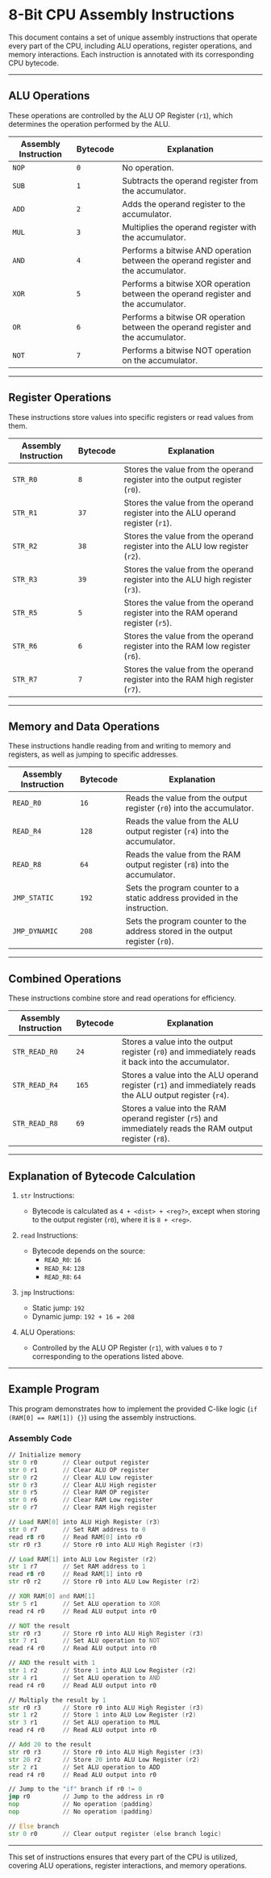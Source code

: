 # 8-Bit CPU Assembly Instructions

This document contains a set of unique assembly instructions that operate every part of the CPU, including ALU operations, register operations, and memory interactions. Each instruction is annotated with its corresponding CPU bytecode.

---

## ALU Operations
These operations are controlled by the ALU OP Register (`r1`), which determines the operation performed by the ALU.

| Assembly Instruction | Bytecode | Explanation |
|-----------------------|----------|-------------|
| `NOP`                | `0`      | No operation. |
| `SUB`                | `1`      | Subtracts the operand register from the accumulator. |
| `ADD`                | `2`      | Adds the operand register to the accumulator. |
| `MUL`                | `3`      | Multiplies the operand register with the accumulator. |
| `AND`                | `4`      | Performs a bitwise AND operation between the operand register and the accumulator. |
| `XOR`                | `5`      | Performs a bitwise XOR operation between the operand register and the accumulator. |
| `OR`                 | `6`      | Performs a bitwise OR operation between the operand register and the accumulator. |
| `NOT`                | `7`      | Performs a bitwise NOT operation on the accumulator. |

---

## Register Operations
These instructions store values into specific registers or read values from them.

| Assembly Instruction | Bytecode | Explanation |
|-----------------------|----------|-------------|
| `STR_R0`             | `8`      | Stores the value from the operand register into the output register (`r0`). |
| `STR_R1`             | `37`     | Stores the value from the operand register into the ALU operand register (`r1`). |
| `STR_R2`             | `38`     | Stores the value from the operand register into the ALU low register (`r2`). |
| `STR_R3`             | `39`     | Stores the value from the operand register into the ALU high register (`r3`). |
| `STR_R5`             | `5`      | Stores the value from the operand register into the RAM operand register (`r5`). |
| `STR_R6`             | `6`      | Stores the value from the operand register into the RAM low register (`r6`). |
| `STR_R7`             | `7`      | Stores the value from the operand register into the RAM high register (`r7`). |

---

## Memory and Data Operations
These instructions handle reading from and writing to memory and registers, as well as jumping to specific addresses.

| Assembly Instruction | Bytecode | Explanation |
|-----------------------|----------|-------------|
| `READ_R0`            | `16`     | Reads the value from the output register (`r0`) into the accumulator. |
| `READ_R4`            | `128`    | Reads the value from the ALU output register (`r4`) into the accumulator. |
| `READ_R8`            | `64`     | Reads the value from the RAM output register (`r8`) into the accumulator. |
| `JMP_STATIC`         | `192`    | Sets the program counter to a static address provided in the instruction. |
| `JMP_DYNAMIC`        | `208`    | Sets the program counter to the address stored in the output register (`r0`). |

---

## Combined Operations
These instructions combine store and read operations for efficiency.

| Assembly Instruction | Bytecode | Explanation |
|-----------------------|----------|-------------|
| `STR_READ_R0`        | `24`     | Stores a value into the output register (`r0`) and immediately reads it back into the accumulator. |
| `STR_READ_R4`        | `165`    | Stores a value into the ALU operand register (`r1`) and immediately reads the ALU output register (`r4`). |
| `STR_READ_R8`        | `69`     | Stores a value into the RAM operand register (`r5`) and immediately reads the RAM output register (`r8`). |

---
## Explanation of Bytecode Calculation
1. `str` Instructions:
    - Bytecode is calculated as `4 + <dist> + <reg?>`, except when storing to the output register (`r0`), where it is `8 + <reg>`.

2. `read` Instructions:
    - Bytecode depends on the source:
      - `READ_R0`: `16`
      - `READ_R4`: `128`
      - `READ_R8`: `64`

3. `jmp` Instructions:
    - Static jump: `192`
    - Dynamic jump: `192 + 16 = 208`

4. ALU Operations:
   - Controlled by the ALU OP Register (`r1`), with values `0` to `7` corresponding to the operations listed above.

---

## Example Program
This program demonstrates how to implement the provided C-like logic (`if (RAM[0] == RAM[1]) {}`) using the assembly instructions.

### Assembly Code
```asm
// Initialize memory
str 0 r0       // Clear output register
str 0 r1       // Clear ALU OP register
str 0 r2       // Clear ALU Low register
str 0 r3       // Clear ALU High register
str 0 r5       // Clear RAM OP register
str 0 r6       // Clear RAM Low register
str 0 r7       // Clear RAM High register

// Load RAM[0] into ALU High Register (r3)
str 0 r7       // Set RAM address to 0
read r8 r0     // Read RAM[0] into r0
str r0 r3      // Store r0 into ALU High Register (r3)

// Load RAM[1] into ALU Low Register (r2)
str 1 r7       // Set RAM address to 1
read r8 r0     // Read RAM[1] into r0
str r0 r2      // Store r0 into ALU Low Register (r2)

// XOR RAM[0] and RAM[1]
str 5 r1       // Set ALU operation to XOR
read r4 r0     // Read ALU output into r0

// NOT the result
str r0 r3      // Store r0 into ALU High Register (r3)
str 7 r1       // Set ALU operation to NOT
read r4 r0     // Read ALU output into r0

// AND the result with 1
str 1 r2       // Store 1 into ALU Low Register (r2)
str 4 r1       // Set ALU operation to AND
read r4 r0     // Read ALU output into r0

// Multiply the result by 1
str r0 r3      // Store r0 into ALU High Register (r3)
str 1 r2       // Store 1 into ALU Low Register (r2)
str 3 r1       // Set ALU operation to MUL
read r4 r0     // Read ALU output into r0

// Add 20 to the result
str r0 r3      // Store r0 into ALU High Register (r3)
str 20 r2      // Store 20 into ALU Low Register (r2)
str 2 r1       // Set ALU operation to ADD
read r4 r0     // Read ALU output into r0

// Jump to the "if" branch if r0 != 0
jmp r0         // Jump to the address in r0
nop            // No operation (padding)
nop            // No operation (padding)

// Else branch
str 0 r0       // Clear output register (else branch logic)
```

---

This set of instructions ensures that every part of the CPU is utilized, covering ALU operations, register interactions, and memory operations.